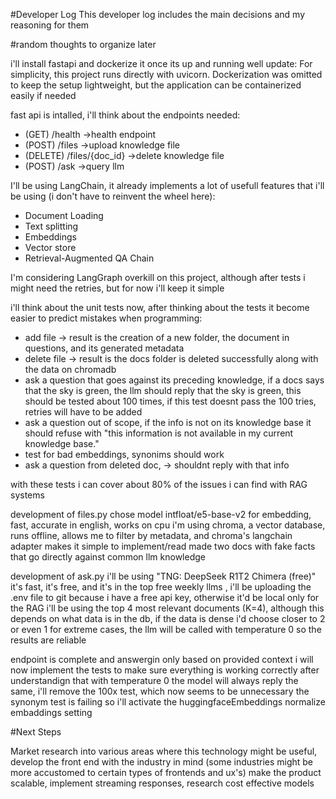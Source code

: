 #Developer Log
This developer log includes the main decisions and my reasoning for them




#random thoughts to organize later

i'll install fastapi and dockerize it once its up and running well
update: For simplicity, this project runs directly with uvicorn. Dockerization was omitted to keep the setup lightweight, but the application can be containerized easily if needed

fast api is intalled, i'll think about the endpoints needed:
- (GET) /health ->health endpoint
- (POST) /files ->upload knowledge file
- (DELETE) /files/{doc_id} ->delete knowledge file
- (POST) /ask ->query llm

I'll be using LangChain, it already implements a lot of usefull features that i'll be using (i don't have to reinvent the wheel here):
- Document Loading
- Text splitting
- Embeddings
- Vector store
- Retrieval-Augmented QA Chain

I'm considering LangGraph overkill on this project, although after tests i might need the retries, but for now i'll keep it simple

i'll think about the unit tests now, after thinking about the tests it become easier to predict mistakes when programming:
- add file -> result is the creation of a new folder, the document in questions, and its generated metadata
- delete file -> result is the docs folder is deleted successfully along with the data on chromadb
- ask a question that goes against its preceding knowledge, if a docs says that the sky is green, the llm should reply that the sky is green, this should be tested about 100 times, if this test doesnt pass the 100 tries, retries will have to be added
- ask a question out of scope, if the info is not on its knowledge base it should refuse with "this information is not available in my current knowledge base."
- test for bad embeddings, synonims should work
- ask a question from deleted doc, -> shouldnt reply with that info

with these tests i can cover about 80% of the issues i can find with RAG systems

development of files.py
chose model intfloat/e5-base-v2 for embedding, fast, accurate in english, works on cpu
i'm using chroma, a vector database, runs offline, allows me to filter by metadata, and chroma's langchain adapter makes it simple to implement/read
made two docs with fake facts that go directly against common llm knowledge

development of ask.py
i'll be using "TNG: DeepSeek R1T2 Chimera (free)" it's fast, it's free, and it's in the top free weekly llms , i'll be uploading the .env file to git because i have a free api key, otherwise it'd be local only
for the RAG i'll be using the top 4 most relevant documents (K=4), although this depends on what data is in the db, if the data is dense i'd choose closer to 2 or even 1 for extreme cases, the llm will be called with temperature 0 so the results are reliable

endpoint is complete and answergin only based on provided context
i will now implement the tests to make sure everything is working correctly
after understandign that with temperature 0 the model will always reply the same, i'll remove the 100x test, which now seems to be unnecessary
the synonym test is failing so i'll activate the huggingfaceEmbeddings normalize embaddings setting


#Next Steps

Market research into various areas where this technology might be useful, develop the front end with the industry in mind (some industries might be more accustomed to certain types of frontends and ux's)
make the product scalable, implement streaming responses, research cost effective models
